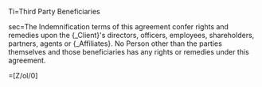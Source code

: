 Ti=Third Party Beneficiaries

sec=The Indemnification terms of this agreement confer rights and remedies upon the {_Client}'s directors, officers, employees, shareholders, partners, agents or {_Affiliates}. No Person other than the parties themselves and those beneficiaries has any rights or remedies under this agreement.

=[Z/ol/0]
